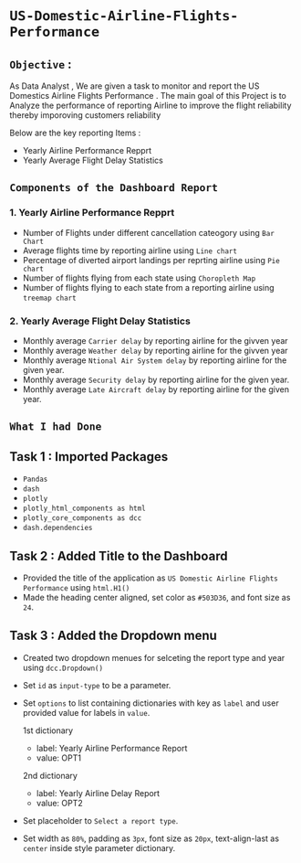 # `US-Domestic-Airline-Flights-Performance`
## `Objective` :
As Data Analyst , We are given a task to monitor and report the US Domestics Airline Flights Performance . The main goal of this Project is to Analyze the performance of reporting Airline to improve the flight reliability thereby imporoving customers reliability

Below are the key reporting Items :
* Yearly Airline Performance Repprt
* Yearly Average Flight Delay Statistics

## `Components of the Dashboard Report`
### 1. Yearly Airline Performance Repprt
* Number of Flights under different cancellation cateogory using `Bar Chart`
* Average flights time by reporting airline using `Line chart`
* Percentage of diverted airport landings per reprting airline using `Pie chart`
* Number of flights flying from each state using `Choropleth Map`
* Number of flights flying to each state from a reporting airline using `treemap chart`
### 2. Yearly Average Flight Delay Statistics
* Monthly average `Carrier delay` by reporting airline for the givven year
* Monthly average `Weather delay` by reporting airline for the givven year
* Monthly average `Ntional Air System delay` by reporting airline for the given year.
* Monthly average `Security delay` by reporting airline for the given year.
* Monthly average `Late Aircraft delay` by reporting airline for the given year.
## `What I had Done`
## Task 1 : Imported Packages
* `Pandas`
* `dash`
* `plotly`
* `plotly_html_components as html`
* `plotly_core_components as dcc`
* `dash.dependencies`
## Task 2 : Added Title to the Dashboard
* Provided the title of the application as `US Domestic Airline Flights Performance` using `html.H1()`
* Made the heading center aligned, set color as `#503D36`, and font size as `24`.
## Task 3 : Added the Dropdown menu
* Created two dropdown menues for selceting the report type and year using `dcc.Dropdown()`
* Set `id` as `input-type` to be a parameter.
* Set `options` to list containing dictionaries with key as `label` and user provided value for labels in `value`.

  1st dictionary

  * label: Yearly Airline Performance Report
  * value: OPT1
    
  2nd dictionary

  * label: Yearly Airline Delay Report
  * value: OPT2
    
* Set placeholder to `Select a report type`.

* Set width as `80%`, padding as `3px`, font size as `20px`, text-align-last as `center` inside style parameter dictionary.
